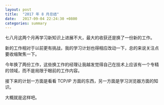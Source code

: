 ```yaml
---
layout: post
title:  "2017 年 8 月总结"
date:   2017-09-04 22:24:30 +0800
categories: summary
---
```


 
 


七八月这两个月再学习新知识上进展不大，最大的收获还是换了一份新的工作。

新的工作相对于以前更有挑战，我的学习计划也得相应改动一下，总的来说关注点要收缩聚焦一下。

今年换了两份工作，这些换工作的经理让我越发觉得自己在技术上应该有一个专精的领域，而不是局限于眼前的工作内容。

接下来的计划一方面是看看 TCP/IP 方面的东西，另一方面是学习浏览器方面的知识。

大概就是这样吧。